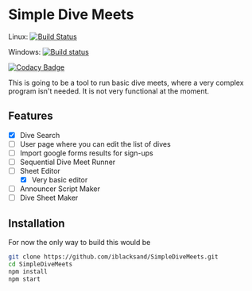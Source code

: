 # Simple Dive Meets

Linux: [![Build Status](https://travis-ci.org/iblacksand/SimpleDiveMeets.svg?branch=master)](https://travis-ci.org/iblacksand/SimpleDiveMeets)

Windows: [![Build status](https://ci.appveyor.com/api/projects/status/h3sjba5d46oyrugq?svg=true)](https://ci.appveyor.com/project/iblacksand/simpledivemeets)

[![Codacy Badge](https://api.codacy.com/project/badge/Grade/70cdb2eca87f47508172bd14faf7fe6c)](https://www.codacy.com/app/elizarrj27/SimpleDiveMeets?utm_source=github.com&amp;utm_medium=referral&amp;utm_content=iblacksand/SimpleDiveMeets&amp;utm_campaign=Badge_Grade)

This is going to be a tool to run basic dive meets, where a very complex program isn't needed. It is not very functional at the moment.

## Features 

- [x] Dive Search
- [ ] User page where you can edit the list of dives
- [ ] Import google forms results for sign-ups
- [ ] Sequential Dive Meet Runner
- [ ] Sheet Editor
    - [x] Very basic editor
- [ ] Announcer Script Maker
- [ ] Dive Sheet Maker

## Installation

For now the only way to build this would be

```bash
git clone https://github.com/iblacksand/SimpleDiveMeets.git
cd SimpleDiveMeets
npm install
npm start
```